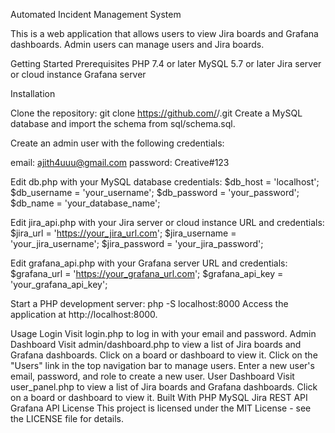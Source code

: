 Automated Incident Management System

This is a web application that allows users to view Jira boards and Grafana dashboards. Admin users can manage users and Jira boards.

Getting Started
Prerequisites
PHP 7.4 or later
MySQL 5.7 or later
Jira server or cloud instance
Grafana server

Installation

Clone the repository:
git clone https://github.com/<username>/<repository>.git
Create a MySQL database and import the schema from sql/schema.sql.

Create an admin user with the following credentials:

email: ajith4uuu@gmail.com
password: Creative#123

Edit db.php with your MySQL database credentials:
$db_host = 'localhost';
$db_username = 'your_username';
$db_password = 'your_password';
$db_name = 'your_database_name';

Edit jira_api.php with your Jira server or cloud instance URL and credentials:
$jira_url = 'https://your_jira_url.com';
$jira_username = 'your_jira_username';
$jira_password = 'your_jira_password';

Edit grafana_api.php with your Grafana server URL and credentials:
$grafana_url = 'https://your_grafana_url.com';
$grafana_api_key = 'your_grafana_api_key';

Start a PHP development server:
php -S localhost:8000
Access the application at http://localhost:8000.

Usage
Login
Visit login.php to log in with your email and password.
Admin Dashboard
Visit admin/dashboard.php to view a list of Jira boards and Grafana dashboards.
Click on a board or dashboard to view it.
Click on the "Users" link in the top navigation bar to manage users.
Enter a new user's email, password, and role to create a new user.
User Dashboard
Visit user_panel.php to view a list of Jira boards and Grafana dashboards.
Click on a board or dashboard to view it.
Built With
PHP
MySQL
Jira REST API
Grafana API
License
This project is licensed under the MIT License - see the LICENSE file for details.